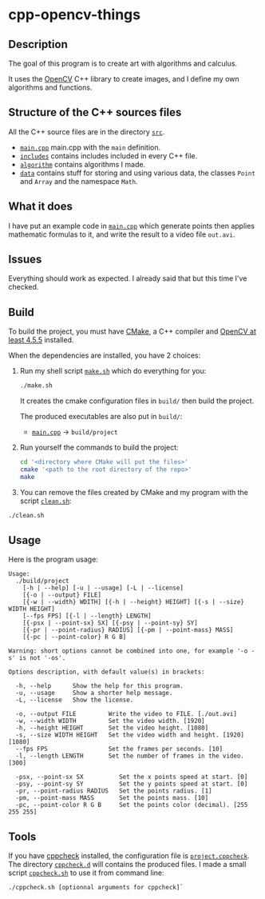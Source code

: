 # cpp-opencv-things

## Description
    
The goal of this program is to create art with algorithms and calculus.

It uses the [OpenCV](https://opencv.org/) C++ library to create images, and I
define my own algorithms and functions.

## Structure of the C++ sources files

All the C++ source files are in the directory [`src`](src).

- [`main.cpp`](src/main.cpp) main.cpp with the `main` definition.
- [`includes`](src/includes) contains includes included in every C++ file.
- [`algorithm`](src/algorithm) contains algorithms I made.
- [`data`](src/data) contains stuff for storing and using various data, the classes `Point` and `Array` and the namespace `Math`.

## What it does

I have put an example code in [`main.cpp`](src/main.cpp) which generate points
then applies mathematic formulas to it, and write the result to a video file `out.avi`.

## Issues

Everything should work as expected.
I already said that but this time I've checked.

## Build

To build the project, you must have [CMake](https://cmake.org), a C++ compiler and [OpenCV at least 4.5.5](https://github.com/opencv/opencv/tree/4.5.5) installed.

When the dependencies are installed, you have 2 choices:

1. Run my shell script [`make.sh`](make.sh) which do everything for you:
   ```bash
   ./make.sh
   ```

   It creates the cmake configuration files in `build/` then build the project.

   The produced executables are also put in `build/`:
   - [`main.cpp`](src/main.cpp) -> `build/project`

2. Run yourself the commands to build the project:
   ```bash
   cd '<directory where CMake will put the files>'
   cmake '<path to the root directory of the repo>'
   make
   ```

3. You can remove the files created by CMake and my program with the script [`clean.sh`](clean.sh):
  ```bash
  ./clean.sh
  ```

## Usage

Here is the program usage:

``` text
Usage:
  ./build/project
    [-h | --help] [-u | --usage] [-L | --license]
    [{-o | --output} FILE]
    [{-w | --width} WDITH] [{-h | --height} HEIGHT] [{-s | --size} WIDTH HEIGHT]
    [--fps FPS] [{-l | --length} LENGTH]
    [{-psx | --point-sx} SX] [{-psy | --point-sy} SY]
    [{-pr | --point-radius} RADIUS] [{-pm | --point-mass} MASS]
    [{-pc | --point-color} R G B]

Warning: short options cannot be combined into one, for example '-o -s' is not '-os'.

Options description, with default value(s) in brackets:

  -h, --help      Show the help for this program.
  -u, --usage     Show a shorter help message.
  -L, --license   Show the license.

  -o, --output FILE         Write the video to FILE. [./out.avi]
  -w, --width WIDTH         Set the video width. [1920]
  -h, --height HEIGHT       Set the video height. [1080]
  -s, --size WIDTH HEIGHT   Set the video width and height. [1920] [1080]
  --fps FPS                 Set the frames per seconds. [10]
  -l, --length LENGTH       Set the number of frames in the video. [300]

  -psx, --point-sx SX          Set the x points speed at start. [0]
  -psy, --point-sy SY          Set the y points speed at start. [0]
  -pr, --point-radius RADIUS   Set the points radius. [1]
  -pm, --point-mass MASS       Set the points mass. [10]
  -pc, --point-color R G B     Set the points color (decimal). [255 255 255]
```

## Tools

If you have [cppcheck](https://cppcheck.sourceforge.io/) installed, the configuration file is
[`project.cppcheck`](project.cppcheck). The directory [`cppcheck.d`](cppcheck.d) will contains the produced files.
I made a small script [`cppcheck.sh`](cppcheck.sh) to use it from command line:
```bash
./cppcheck.sh [optionnal arguments for cppcheck]`
```
